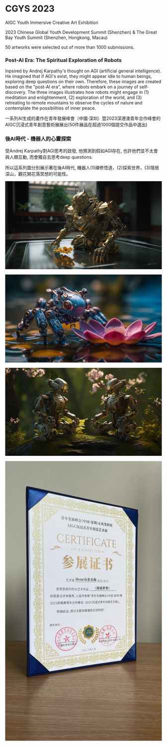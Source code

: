 # CGYS 2023

AIGC Youth Immersive Creative Art Exhibition

2023 Chinese Global Youth Development Summit (Shenzhen) & The Great Bay Youth Summit (Shenzhen, Hongkong, Macau)

50 artworks were selected out of more than 1000 submissions.

### **Post-AI Era: The Spiritual Exploration of Robots**
Inpsired by Andrej Karpathy's thought on AGI (artificial general intelligence). He imagined that if AGI's exist, they might appear idle to human beings, exploring deep questions on their own.
Therefore, these images are created based on the "post-AI era", where robots embark on a journey of self-discovery.
The three images illustrates how robots might engage in (1) meditation and enlightenment, (2) exploration of the world, and (3) retreating to remote mountains to observe the cycles of nature and contemplate the possibilities of inner peace.


一系列AI生成的畫作在青年發展峰會（中國·深圳）暨2023深港澳青年合作峰會的AIGC沉浸式青年創意藝術展展出(50件展品在超過1000個提交作品中選出)

### **後AI時代 - 機器人的心靈探索**

受Andrej Karpathy對AGI思考的啟發, 他預測到假如AGI存在, 也許他們並不太會與人類互動, 而會獨自去思考deep questions.

所以這系列圖分別展示著在後AI時代, 機器人(1)禪修悟道，(2)探索世界，(3)隱居深山，觀花開花落冥想的可能性。

![01](/images/20230820/06.png)

![02](/images/20230820/07.png)

![03](/images/20230820/08.png)

![04](/images/20230820/cert2.jpg)

